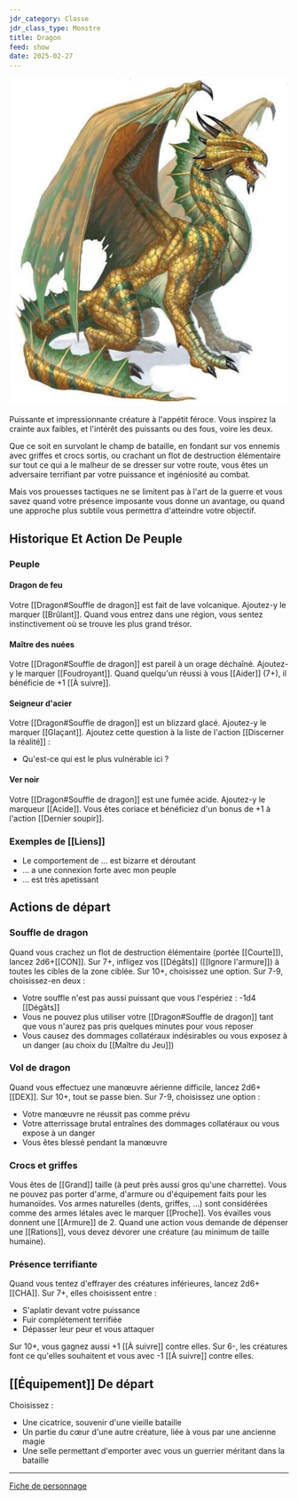 ```yaml
---
jdr_category: Classe
jdr_class_type: Monstre
title: Dragon
feed: show
date: 2025-02-27
---
```


![Dragon jaune et vert](/assets/img/classes/monstres/Dragon.png)

Puissante et impressionnante créature à l'appétit féroce. Vous inspirez la crainte aux faibles, et l'intérêt des puissants ou des fous, voire les deux.

Que ce soit en survolant le champ de bataille, en fondant sur vos ennemis avec griffes et crocs sortis, ou crachant un flot de destruction élémentaire sur tout ce qui a le malheur de se dresser sur votre route, vous êtes un adversaire terrifiant par votre puissance et ingéniosité au combat.

Mais vos prouesses tactiques ne se limitent pas à l'art de la guerre et vous savez quand votre présence imposante vous donne un avantage, ou quand une approche plus subtile vous permettra d'atteindre votre objectif.

## Historique Et Action De Peuple

### Peuple

#### Dragon de feu

Votre [[Dragon#Souffle de dragon]] est fait de lave volcanique. Ajoutez-y le marquer [[Brûlant]]. Quand vous entrez dans une région, vous sentez instinctivement où se trouve les plus grand trésor.

#### Maître des nuées

Votre [[Dragon#Souffle de dragon]] est pareil à un orage déchaîné. Ajoutez-y le marquer [[Foudroyant]]. Quand quelqu'un réussi à vous [[Aider]] (7+), il bénéficie de +1 [[À suivre]].

#### Seigneur d'acier

Votre [[Dragon#Souffle de dragon]] est un blizzard glacé. Ajoutez-y le marquer [[Glaçant]]. Ajoutez cette question à la liste de l'action [[Discerner la réalité]] :

- Qu'est-ce qui est le plus vulnérable ici ?

#### Ver noir

Votre [[Dragon#Souffle de dragon]] est une fumée acide. Ajoutez-y le marqueur [[Acide]]. Vous êtes coriace et bénéficiez d'un bonus de +1 à l'action [[Dernier soupir]].

### Exemples de [[Liens]]

- Le comportement de … est bizarre et déroutant
- … a une connexion forte avec mon peuple
- … est très apetissant

## Actions de départ

### Souffle de dragon

Quand vous crachez un flot de destruction élémentaire (portée [[Courte]]), lancez 2d6+[[CON]]. Sur 7+, infligez vos [[Dégâts]] ([[Ignore l'armure]]) à toutes les cibles de la zone ciblée. Sur 10+, choisissez une option. Sur 7-9, choisissez-en deux :

- Votre souffle n'est pas aussi puissant que vous l'espériez : -1d4 [[Dégâts]]
- Vous ne pouvez plus utiliser votre [[Dragon#Souffle de dragon]] tant que vous n'aurez pas pris quelques minutes pour vous reposer
- Vous causez des dommages collatéraux indésirables ou vous exposez à un danger (au choix du [[Maître du Jeu]])

### Vol de dragon

Quand vous effectuez une manœuvre aérienne difficile, lancez 2d6+[[DEX]]. Sur 10+, tout se passe bien. Sur 7-9, choisissez une option :

- Votre manœuvre ne réussit pas comme prévu
- Votre atterrissage brutal entraînes des dommages collatéraux ou vous expose à un danger
- Vous êtes blessé pendant la manœuvre

### Crocs et griffes

Vous êtes de [[Grand]] taille (à peut près aussi gros qu'une charrette). Vous ne pouvez pas porter d'arme, d'armure ou d'équipement faits pour les humanoïdes. Vos armes naturelles (dents, griffes, …) sont considérées comme des armes létales avec le marquer [[Proche]]. Vos évailles vous donnent une [[Armure]] de 2. Quand une action vous demande de dépenser une [[Rations]], vous devez dévorer une créature (au minimum de taille humaine).

### Présence terrifiante

Quand vous tentez d'effrayer des créatures inférieures, lancez 2d6+[[CHA]]. Sur 7+, elles choisissent entre :

- S'aplatir devant votre puissance
- Fuir complétement terrifiée
- Dépasser leur peur et vous attaquer

Sur 10+, vous gagnez aussi +1 [[À suivre]] contre elles. Sur 6-, les créatures font ce qu'elles souhaitent et vous avec -1 [[À suivre]] contre elles.

## [[Équipement]] De départ

Choisissez :

- Une cicatrice, souvenir d'une vieille bataille
- Un partie du cœur d'une autre créature, liée à vous par une ancienne magie
- Une selle permettant d'emporter avec vous un guerrier méritant dans la bataille

---

[Fiche de personnage](/assets/pdf/Classe/dungeonWorld_Dragon.pdf)
